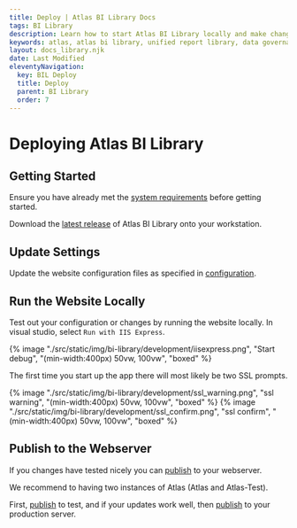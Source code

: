 ```yaml
---
title: Deploy | Atlas BI Library Docs
tags: BI Library
description: Learn how to start Atlas BI Library locally and make changes to the codebase. Settings are kept in json files.
keywords: atlas, atlas bi library, unified report library, data governance, database, deploy, running locally
layout: docs_library.njk
date: Last Modified
eleventyNavigation:
  key: BIL Deploy
  title: Deploy
  parent: BI Library
  order: 7
---
```


# Deploying Atlas BI Library

## Getting Started

Ensure you have already met the [system requirements](/docs/bi-library/deploy/requirements/) before getting started.

Download the [latest release](https://github.com/atlas-bi/atlas-bi-library/releases) of Atlas BI Library onto your workstation.

## Update Settings

Update the website configuration files as specified in [configuration](/docs/bi-library/deploy/configuration).

## Run the Website Locally

Test out your configuration or changes by running the website locally. In visual studio, select `Run with IIS Express`.

{% image "./src/static/img/bi-library/development/iisexpress.png", "Start debug", "(min-width:400px) 50vw, 100vw", "boxed" %}

The first time you start up the app there will most likely be two SSL prompts.

{% image "./src/static/img/bi-library/development/ssl_warning.png", "ssl warning", "(min-width:400px) 50vw, 100vw", "boxed" %}
{% image "./src/static/img/bi-library/development/ssl_confirm.png", "ssl confirm", "(min-width:400px) 50vw, 100vw", "boxed" %}

## Publish to the Webserver

If you changes have tested nicely you can [publish](/docs/bi-library/deploy/publish) to your webserver.

We recommend to having two instances of Atlas (Atlas and Atlas-Test).

First, [publish](/docs/bi-library/publish) to test, and if your updates work well, then [publish](/docs/bi-library/publish) to your production server.
